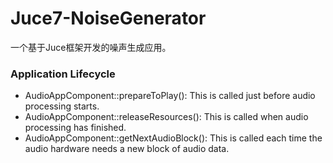 # Juce7-NoiseGenerator

一个基于Juce框架开发的噪声生成应用。

### Application Lifecycle

* AudioAppComponent::prepareToPlay(): This is called just before audio processing starts.
* AudioAppComponent::releaseResources(): This is called when audio processing has finished.
* AudioAppComponent::getNextAudioBlock(): This is called each time the audio hardware needs a new block of audio data.
